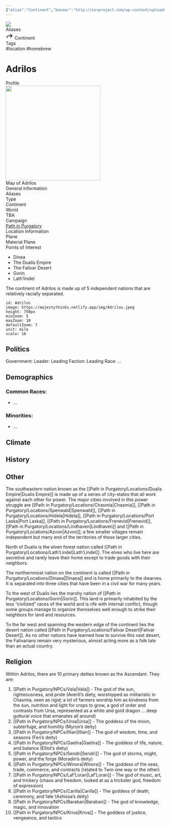 ```yaml
---
{"alias":"Continent","banner":"http://corproject.com/wp-content/uploads/2017/10/Purgatory-770x439_c.jpg","banner_icon":"🗺️","campaign":"Path in Purgatory","dg-publish":true,"type":"Location","world":"Chrutha","tags":["location"],"permalink":"/path-in-purgatory/locations/adrilos/","dgPassFrontmatter":true}
---
```


<div class="wiki-header">
	<div class="banner-wrapper">
		<div class="banner">
			<img class="banner-image full-width" src="http://corproject.com/wp-content/uploads/2017/10/Purgatory-770x439_c.jpg" style="object-position: 50% 50%">
		</div>
	</div>
	<div class="frontmatter-container">
		<div class="frontmatter-section mod-aliases">
			<span class="frontmatter-section-label">Aliases</span>
			<div class="frontmatter-section-data frontmatter-section-aliases">
				<span class="frontmatter-alias">
					<span class="frontmatter-alias-icon"> <svg xmlns="http://www.w3.org/2000svg" width="24" height="24" viewBox="0 0 24 24" fill="none" stroke="currentColor" stroke-width="2" stroke-linecap="round" stroke-linejoin="round" class="svg-icon lucide-forward"><polyline points="15 17 20 12 15 7"></polyline><path d="M4 18v-2a4 4 0 0 1 4-4h12"></path></svg></span>
					Continent</span>
			</div>
		</div>
		<div class="frontmatter-section mod-tags">
			<span class="frontmatter-section-label">Tags</span>
			<div class="frontmatter-section-data frontmatter-section-tags">
				<a class="tag"onclick="toggleTagSearch(this)">#location</a>
				<a class="tag" onclick="toggleTagSearch(this)">#homebrew</a>
			</div>
		</div>
	</div>
</div>

# Adrilos

<aside>
	<div class="aside-bkg aside-item aside-title center">Profile</div>
	<section class="aside-item">
		<img height="300" src="https://majestythinks.netlify.app/img/Adrilos.jpeg">
		<figcaption class="aside-caption aside-item-spacing center">Map of Adrilos</figcaption>
	</section>
	<section class="aside-item">
	<div class="aside-bkg aside-item aside-header aside-item-spacing center">General Information</div>
		<div class="aside-data aside-item aside-item-spacing">
			<div class="aside-label">Aliases</div>
			<div class="aside-value"></div>
		</div>
		<div class="aside-item aside-data aside-item-spacing">
			<div class="aside-label">Type</div>
			<div class="aside-value">Continent</div>
		</div>
		<div class="aside-item aside-data aside-item-spacing">
			<div class="aside-label">World</div>
			<div class="aside-value">TBA</div>
		</div>
		<div class="aside-item aside-data aside-item-spacing">
			<div class="aside-label">Campaign</div>
			<div class="aside-value"><a class="internal-link" href="/path-in-purgatory/">Path in Purgatory</a></div>
		</div>
	</section>
	<section class="aside-item">
		<div class="aside-bkg aside-item aside-header aside-item-spacing center">Location Information</div>
		<div class="aside-item aside-data aside-item-spacing">
			<div class="aside-label">Plane</div>
			<div class="aside-value">Material Plane</div>
		</div>
		<div class="aside-item aside-data aside-item-spacing">
			<div class="aside-label">Points of Interest</div>
			<div class="aside-value">
				<ul>
					<li>Dinea</li>
					<li>The Dualis Empire</li>
					<li>The Falivar Desert</li>
					<li>Gorin</li>
					<li>Lath’lindel</li>
				</ul>
			</div>
		</div>
	</section>
</aside>

The continent of Adrilos is made up of 5 independent nations that are relatively racially separated. 

```leaflet
id: Adrilos
image: https://majestythinks.netlify.app/img/Adrilos.jpeg
height: 750px
minZoom: 5
maxZoom: 10
defaultZoom: 7
unit: mile
scale: 16
```

## Politics
Government:
Leader:
Leading Faction:
Leading Race:
...

## Demographics
### Common Races:
- ...
### Minorities:
- ...
## Climate
## History
## Other
The southeastern nation known as the [[Path in Purgatory/Locations/Dualis Empire\|Dualis Empire]] is made up of a series of city-states that all work against each other for power. The major cities involved in this power struggle are [[Path in Purgatory/Locations/Chasmia\|Chasmia]], [[Path in Purgatory/Locations/Spenwald\|Spenwald]], [[Path in Purgatory/Locations/Hidela\|Hidela]], [[Path in Purgatory/Locations/Port Laska\|Port Laska]], [[Path in Purgatory/Locations/Frenevid\|Frenevid]], [[Path in Purgatory/Locations/Lindhaven\|Lindhaven]] and [[Path in Purgatory/Locations/Azvon\|Azvon]]; a few smaller villages remain independent but many end of the territories of these larger cities.

North of Dualis is the elven forest nation called [[Path in Purgatory/Locations/Lath’Lindel\|Lath’Lindel]]. The elves who live here are secretive and rarely leave their home except to trade goods with their neighbors.

The northernmost nation on the continent is called [[Path in Purgatory/Locations/Dinaea\|Dinaea]] and is home primarily to the dwarves. It is separated into three cities that have been in a civil war for many years.

To the west of Dualis lies the marshy nation of [[Path in Purgatory/Locations/Gorin\|Gorin]]. This land is primarily inhabited by the less “civilized” races of the world and is rife with internal conflict, though some groups manage to organize themselves well enough to strike their neighbors for land and resources.

To the far west and spanning the western edge of the continent lies the desert nation called [[Path in Purgatory/Locations/Falivar Desert\|Falivar Desert]]. As no other nations have learned how to survive this vast desert, the Falivarians remain very mysterious, almost acting more as a folk tale than an actual country.

## Religion
Within Adrilos, there are 10 primary deities known as the Ascendant. They are:

1. [[Path in Purgatory/NPCs/Vala\|Vala]] - The god of the sun, righteousness, and pride (Averill’s diety, worshipped as militaristic in Chasmia, seen as rigid; a lot of farmers worship him as kindness from the sun, nutrition and light for crops to grow, a god of order and contrasts from Ursa, represented as a white and gold dragon … deep guttural voice that emanates all around)
2. [[Path in Purgatory/NPCs/Ursa\|Ursa]] - The goddess of the moon, subterfuge, and humility (Myron’s deity)
3. [[Path in Purgatory/NPCs/Illian\|Illian]] - The god of wisdom, time, and seasons (Fen’s deity)
4. [[Path in Purgatory/NPCs/Gaelira\|Gaelira]] - The goddess of life, nature, and balance (Elliot’s diety)
5. [[Path in Purgatory/NPCs/Sendri\|Sendri]] - The god of storms, might, power, and the forge (Moradin’s deity)
6. [[Path in Purgatory/NPCs/Winora\|Winora]] - The goddess of the seas, trade, commerce, and contracts (related to Twin one way or the other)
7. [[Path in Purgatory/NPCs/Laf’Loran\|Laf’Loran]] - The god of music, art, and trickery (chaos and freedom, looked at as a trickster god, freedom of expression)
8. [[Path in Purgatory/NPCs/Carilla\|Carilla]] - The goddess of death, ceremony, and fate (Ashissa’s deity)
9. [[Path in Purgatory/NPCs/Baraban\|Baraban]] - The god of knowledge, magic, and innovation
10. [[Path in Purgatory/NPCs/Kriva\|Kriva]] - The goddess of justice, vengeance, and tactics